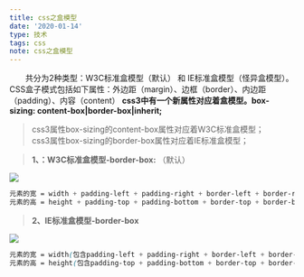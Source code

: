 ```yaml
---
title: css之盒模型
date: '2020-01-14'
type: 技术
tags: css
note: css之盒模型
---
```


&#8195;&#8195;共分为2种类型：W3C标准盒模型（默认） 和 IE标准盒模型（怪异盒模型）。CSS盒子模式包括如下属性：外边距（margin）、边框（border）、内边距（padding）、内容（content） 
**css3中有一个新属性对应着盒模型。box-sizing: content-box|border-box|inherit;**

> css3属性box-sizing的content-box属性对应着W3C标准盒模型；  
> css3属性box-sizing的border-box属性对应着IE标准盒模型；

> **1、：W3C标准盒模型-border-box:** （默认）

![](https://user-gold-cdn.xitu.io/2019/4/7/169f7d2f1a0610ec?w=1905&h=974&f=png&s=111613)
        

```css
元素的宽 = width + padding-left + padding-right + border-left + border-right
元素的高 = height + padding-top + padding-bottom + border-top + border-bottom
```

> **2、IE标准盒模型-border-box**

![](https://user-gold-cdn.xitu.io/2019/4/7/169f7d442ca565ab?w=1901&h=978&f=png&s=112557)
        

```css
元素的宽 = width(包含padding-left + padding-right + border-left + border-right)
元素的高 = height(包含padding-top + padding-bottom + border-top + border-bottom)
```

